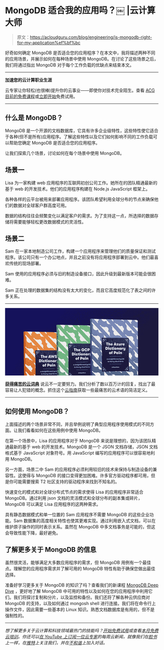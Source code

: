 # MongoDB 适合我的应用吗？￼ |云计算大师

> 原文：<https://acloudguru.com/blog/engineering/is-mongodb-right-for-my-application%ef%bf%bc>

好奇如何确定 MongoDB 是否适合您的应用程序？在本文中，我将描述两种不同的应用场景，并展示如何在每种场景中使用 MongoDB。在讨论了这些场景之后，我们将通过指出 MongoDB 对于每个工作负载的优缺点来结束本文。

* * *

**加速您的云计算职业生涯**

云专家让你轻松(也很棒)提升你的云事业——即使你对技术完全陌生。查看 [ACG 目前的免费课程](https://acloudguru.com/blog/news/whats-free-at-acg)或[立即开始](https://acloudguru.com/pricing)免费试用。

* * *

## 什么是 MongoDB？

MongoDB 是一个开源的文档数据库，它具有许多企业级特性，这些特性使它适合于各种(但不是所有)应用程序。了解这些特性以及它们如何影响不同的工作负载可以帮助您确定 MongoDB 是否适合您的应用程序。

让我们探索几个场景，讨论如何在每个场景中使用 MongoDB。

## 场景一

Lisa 为一家构建 web 应用程序的互联网初创公司工作。她所在的团队精通最新的基于 web 的开发技术。他们的应用程序构建在 Node.js JavaScript 框架上。

各种各样的云平台被用来部署应用程序。该团队希望利用全球分布的节点来确保他们的数据对全球客户群高度可用。

数据的结构往往会频繁变化以满足客户的需求。为了支持这一点，所选择的数据存储将需要能够轻松更改数据模式的灵活性。

## 场景二

Sam 在一家本地制造公司工作，构建一个应用程序来管理他们的质量保证和测试程序。该公司只有一个办公地点，并且之前没有将应用程序部署到云中。他们最喜欢传统的现场部署。

Sam 使用的应用程序必须与旧的制造设备接口，因此升级到最新版本可能会很困难。

Sam 正在处理的数据集的结构没有太大的变化，而且它高度规范化了表之间的许多关系。

* * *

[![Complete guide to the Cloud and Dictionary ](img/93ebf63b88ab7fbd48705a01952ba688.png)](https://get.acloudguru.com/cloud-dictionary-of-pain)

[**获得痛苦的云词典**](https://get.acloudguru.com/cloud-dictionary-of-pain)
说云不一定要努力。我们分析了数以百万计的回复，找出了最容易让人犯错的概念。抓住这个[云指南](https://get.acloudguru.com/cloud-dictionary-of-pain)获取一些最痛苦的云术语的简洁定义。

* * *

## 如何使用 MongoDB？

上面描述的两个场景非常不同，并且举例说明了典型应用程序使用模式的不同方面。让我们看看如何在这些用例中使用 MongoDB。

在第一个场景中，Lisa 的应用程序对于 MongoDB 来说是理想的，因为该团队精通最新的基于 web 的开发技术。MongoDB 是一个 JSON 文档存储，JSON 文档格式基于 JavaScript 对象符号。用 JavaScript 编写的应用程序可以很容易地利用 MongoDB。

另一方面，场景二中 Sam 的应用程序必须利用较旧的技术来保持与制造设备的兼容性。这使得与 MongoDB 的接口变得更加困难。许多官方驱动程序都可用，但是你可能需要搜索 T2 社区支持的驱动程序来找到不知名的。

快速变化的模式和对全球分布式节点的需求使得 Lisa 的应用程序非常适合 MongoDB。通过利用 json 文档的灵活模式和全球分布的副本集或碎片，MongoDB 可以满足 Lisa 应用程序的这两种需求。

具有静态数据模式和单一位置的 Sam 应用程序不需要 MongoDB 的这些企业功能。Sam 数据集的高度相关特性也使其更难实现。通过利用嵌入式文档，可以在维护原子操作的同时表示关系。虽然在 MongoDB 中多文档事务是可能的，但这会导致性能下降，最好避免。

## 了解更多关于 MongoDB 的信息

虽然很灵活，能够满足大多数应用程序的需求，但 MongoDB 用例有一个最佳点。理解您的应用程序需求并了解可用的 MongoDB 特性有助于确保您做出最佳选择。

准备好学习更多关于 MongoDB 的知识了吗？查看我们的新课程 [MongoDB Deep Dive](https://learn.acloud.guru/course/mongo-db-deep-dive) ，更好地了解 MongoDB 中可用的特性以及如何在您的应用程序中利用它们。我们将探讨复制和分片，以及监控和备份。我们还将了解各种云供应商对 MongoDB 的支持，以及如何通过 mongosh shell 进行连接。我们将在命令行上操作文件，因此需要一些基本的 Linux 知识。熟悉文档数据库是有用的，但不是强制性的。

* * *

*想了解更多关于云计算和科技领域最热门的技能吗？[开始免费试用](https://acloudguru.com/pricing)或查看[本月免费云培训](https://acloudguru.com/blog/news/whats-free-at-acg)。你还可以[在 YouTube 上订阅一位云专家](https://www.youtube.com/c/AcloudGuru/?sub_confirmation=1)的每周云新闻，就像我们在[脸书](https://www.facebook.com/acloudguru)上一样，在[推特](https://twitter.com/acloudguru)上关注我们，并在[不和谐](http://discord.gg/acloudguru)上加入对话。*